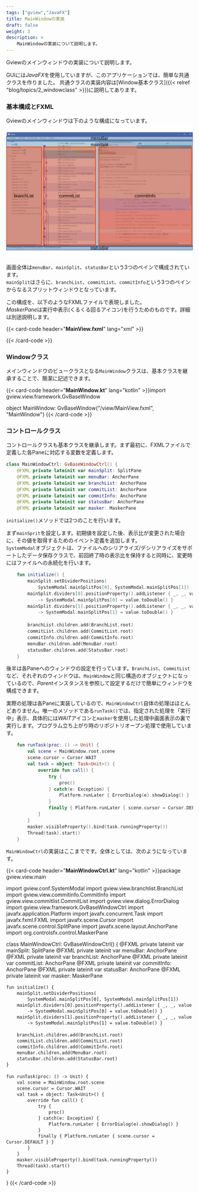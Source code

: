 ```yaml
---
tags: ["gview","JavaFX"]
title: MainWindowの実装
draft: false
weight: 3
description: >
    MainWindowの実装について説明します。
---
```


Gviewのメインウィンドウの実装について説明します。

GUIには*JavaFX*を使用していますが、このアプリケーションでは、簡単な共通クラスを作りました。
共通クラスの実装内容は[Window基本クラス]({{< relref "blog/topics/2_windowclass" >}})に説明してあります。

### 基本構成とFXML

Gviewのメインウィンドウは下のような構成になっています。
<img src="mainScreen.png" />

画面全体は`menuBar`、`mainSplit`、`statusBar`という3つのペインで構成されています。  
`mainSplit`はさらに、`branchList`、`commitList`、`commitInfo`という3つのペインからなるスプリットウィンドウとなっています。

この構成を、以下のようなFXMLファイルで表現しました。  
*MaskerPane*は実行中表示(くるくる回るアイコン)を行うためのものです。詳細は別途説明します。

{{< card-code header="**MainView.fxml**" lang="xml" >}}<?xml version="1.0" encoding="UTF-8"?>

<?import javafx.scene.control.*?>
<?import javafx.scene.layout.*?>

<?import org.controlsfx.control.MaskerPane?>
<StackPane
        xmlns="http://javafx.com/javafx/10.0.2" xmlns:fx="http://javafx.com/fxml/1"
        stylesheets="@/Gview.css" fx:controller="gview.view.main.MainWindowCtrl">
    <BorderPane>
        <top>
            <AnchorPane fx:id="menuBar"/>
        </top>
        <center>
            <SplitPane fx:id="mainSplit" dividerPositions="0.2, 0.5" BorderPane.alignment="CENTER">
                <AnchorPane fx:id="branchList" SplitPane.resizableWithParent="false"/>
                <AnchorPane fx:id="commitList" SplitPane.resizableWithParent="false"/>
                <AnchorPane fx:id="commitInfo"/>
            </SplitPane>
        </center>
        <bottom>
            <AnchorPane fx:id="statusBar"/>
        </bottom>
    </BorderPane>
    <MaskerPane fx:id="masker" visible="false"/>
</StackPane>
{{< /card-code >}}

### Windowクラス

メインウィンドウのビュークラスとなる`MainWindow`クラスは、基本クラスを継承することで、簡潔に記述できます。

{{< card-code header="**MainWindow.kt**" lang="kotlin" >}}import gview.view.framework.GvBaseWindow

object MainWindow: GvBaseWindow<MainWindowCtrl>("/view/MainView.fxml", "MainWindow")
{{< /card-code >}}

### コントロールクラス

コントロールクラスも基本クラスを継承します。まず最初に、FXMLファイルで定義した各Paneに対応する変数を定義します。

```kotlin
class MainWindowCtrl: GvBaseWindowCtrl() {
    @FXML private lateinit var mainSplit: SplitPane
    @FXML private lateinit var menuBar: AnchorPane
    @FXML private lateinit var branchList: AnchorPane
    @FXML private lateinit var commitList: AnchorPane
    @FXML private lateinit var commitInfo: AnchorPane
    @FXML private lateinit var statusBar: AnchorPane
    @FXML private lateinit var masker: MaskerPane
```

`initialize()`メソッドでは2つのことを行います。

まず`mainSprit`を設定します。初期値を設定した後、表示比が変更された場合に、その値を取得するためのイベント定義を追加します。  
`SystemModal`オブジェクトは、ファイルへのシリアライズ/デシリアライズをサポートしたデータ保存クラスで、前回終了時の表示比を保持すると同時に、変更時にはファイルへの永続化を行います。

```kotlin
    fun initialize() {
        mainSplit.setDividerPositions(
            SystemModal.mainSplitPos[0], SystemModal.mainSplitPos[1])
        mainSplit.dividers[0].positionProperty().addListener { _, _, value
            -> SystemModal.mainSplitPos[0] = value.toDouble() }
        mainSplit.dividers[1].positionProperty().addListener { _, _, value
            -> SystemModal.mainSplitPos[1] = value.toDouble() }

        branchList.children.add(BranchList.root)
        commitList.children.add(CommitList.root)
        commitInfo.children.add(CommitInfo.root)
        menuBar.children.add(MenuBar.root)
        statusBar.children.add(StatusBar.root)
    }
```
後半は各Paneへのウィンドウの設定を行っています。`BranchList`、`CommitList`など、それぞれのウィンドウは、`MainWindow`と同じ構造のオブジェクトになっているので、*Parent*インスタンスを参照して設定するだけで簡単にウィンドウを構成できます。

実際の処理は各Paneに実装しているので、`MainWindowCtrl`自体の処理はほとんどありません。唯一のメソッドである`runTask()`では、指定された処理を「実行中」表示、具体的には*WAIT*アイコンと`masker`を使用した処理中画面表示の裏で実行します。プログラム立ち上がり時のリポジトリオープン処理で使用しています。

```kotlin
    fun runTask(proc: () -> Unit) {
        val scene = MainWindow.root.scene
        scene.cursor = Cursor.WAIT
        val task = object: Task<Unit>() {
            override fun call() {
                try {
                    proc()
                } catch(e: Exception) {
                    Platform.runLater { ErrorDialog(e).showDialog() }
                }
                finally { Platform.runLater { scene.cursor = Cursor.DEFAULT } }
            }
        }
        masker.visibleProperty().bind(task.runningProperty())
        Thread(task).start()
    }
```

`MainWindowCtrl`の実装はここまでです。全体としては、次のようになっています。

{{< card-code header="**MainWindowCtrl.kt**" lang="kotlin" >}}package gview.view.main

import gview.conf.SystemModal
import gview.view.branchlist.BranchList
import gview.view.commitinfo.CommitInfo
import gview.view.commitlist.CommitList
import gview.view.dialog.ErrorDialog
import gview.view.framework.GvBaseWindowCtrl
import javafx.application.Platform
import javafx.concurrent.Task
import javafx.fxml.FXML
import javafx.scene.Cursor
import javafx.scene.control.SplitPane
import javafx.scene.layout.AnchorPane
import org.controlsfx.control.MaskerPane

class MainWindowCtrl: GvBaseWindowCtrl() {
    @FXML private lateinit var mainSplit: SplitPane
    @FXML private lateinit var menuBar: AnchorPane
    @FXML private lateinit var branchList: AnchorPane
    @FXML private lateinit var commitList: AnchorPane
    @FXML private lateinit var commitInfo: AnchorPane
    @FXML private lateinit var statusBar: AnchorPane
    @FXML private lateinit var masker: MaskerPane

    fun initialize() {
        mainSplit.setDividerPositions(
            SystemModal.mainSplitPos[0], SystemModal.mainSplitPos[1])
        mainSplit.dividers[0].positionProperty().addListener { _, _, value
            -> SystemModal.mainSplitPos[0] = value.toDouble() }
        mainSplit.dividers[1].positionProperty().addListener { _, _, value
            -> SystemModal.mainSplitPos[1] = value.toDouble() }

        branchList.children.add(BranchList.root)
        commitList.children.add(CommitList.root)
        commitInfo.children.add(CommitInfo.root)
        menuBar.children.add(MenuBar.root)
        statusBar.children.add(StatusBar.root)
    }

    fun runTask(proc: () -> Unit) {
        val scene = MainWindow.root.scene
        scene.cursor = Cursor.WAIT
        val task = object: Task<Unit>() {
            override fun call() {
                try {
                    proc()
                } catch(e: Exception) {
                    Platform.runLater { ErrorDialog(e).showDialog() }
                }
                finally { Platform.runLater { scene.cursor = Cursor.DEFAULT } }
            }
        }
        masker.visibleProperty().bind(task.runningProperty())
        Thread(task).start()
    }
}
{{< /card-code >}}
